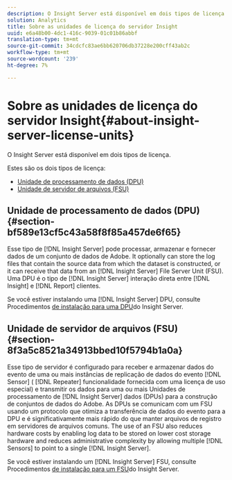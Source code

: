 ```yaml
---
description: O Insight Server está disponível em dois tipos de licença.
solution: Analytics
title: Sobre as unidades de licença do servidor Insight
uuid: e6a48b00-4dc1-416c-9039-01c01b86abbf
translation-type: tm+mt
source-git-commit: 34cdcfc83ae6bb620706db37228e200cff43ab2c
workflow-type: tm+mt
source-wordcount: '239'
ht-degree: 7%

---
```



# Sobre as unidades de licença do servidor Insight{#about-insight-server-license-units}

O Insight Server está disponível em dois tipos de licença.

Estes são os dois tipos de licença:

* [Unidade de processamento de dados (DPU)](../../../home/c-inst-svr/c-install-ins-svr/c-abt-inst-svr-lic-units.md#section-bf589e13cf5c43a58f8f85a457de6f65)
* [Unidade de servidor de arquivos (FSU)](../../../home/c-inst-svr/c-install-ins-svr/c-abt-inst-svr-lic-units.md#section-8f3a5c8521a34913bbed10f5794b1a0a)

## Unidade de processamento de dados (DPU) {#section-bf589e13cf5c43a58f8f85a457de6f65}

Esse tipo de [!DNL Insight Server] pode processar, armazenar e fornecer dados de um conjunto de dados de Adobe. It optionally can store the log files that contain the source data from which the dataset is constructed, or it can receive that data from an [!DNL Insight Server] File Server Unit (FSU). Uma DPU é o tipo de [!DNL Insight Server] interação direta entre [!DNL Insight] e [!DNL Report] clientes.

Se você estiver instalando uma [!DNL Insight Server] DPU, consulte Procedimentos [de instalação para uma DPU](../../../home/c-inst-svr/c-install-ins-svr/t-install-proc-inst-svr-dpu/t-install-proc-inst-svr-dpu.md#task-ce1ac85294604467ab750b24176d25bc)do Insight Server.

## Unidade de servidor de arquivos (FSU) {#section-8f3a5c8521a34913bbed10f5794b1a0a}

Esse tipo de servidor é configurado para receber e armazenar dados do evento de uma ou mais instâncias de replicação de dados do evento [!DNL Sensor] ( [!DNL Repeater] funcionalidade fornecida com uma licença de uso especial) e transmitir os dados para uma ou mais Unidades de processamento de [!DNL Insight Server] dados (DPUs) para a construção de conjuntos de dados do Adobe. As DPUs se comunicam com um FSU usando um protocolo que otimiza a transferência de dados do evento para a DPU e é significativamente mais rápido do que manter arquivos de registro em servidores de arquivos comuns. The use of an FSU also reduces hardware costs by enabling log data to be stored on lower cost storage hardware and reduces administrative complexity by allowing multiple [!DNL Sensors] to point to a single [!DNL Insight Server].

Se você estiver instalando um [!DNL Insight Server] FSU, consulte Procedimentos [de instalação para um FSU](../../../home/c-inst-svr/c-install-ins-svr/t-inst-proc-fsu.md#task-e4a4a791b6694119ba45b36f3e573016)do Insight Server.
